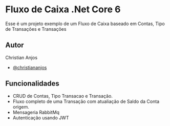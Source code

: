 
# Fluxo de Caixa .Net Core 6

Esse é um projeto exemplo de um Fluxo de Caixa baseado em Contas, Tipo de Transações e Transações


## Autor
Christian Anjos
- [@christiananjos](https://www.linkedin.com/in/christian-douglasdev)


## Funcionalidades

- CRUD de Contas, Tipo Transacao e Transação.
- Fluxo completo de uma Transação com atualiação de Saldo da Conta origem.
- Mensageria RabbitMq
- Autenticação usando JWT

